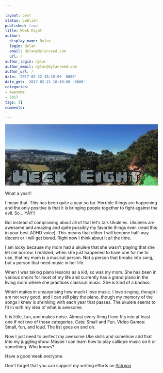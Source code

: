 ```yaml
---

layout: post
status: publish
published: true
title: Week Eight
author:
  display_name: Dylan
  login: dylan
  email: dylan@dylanreed.com
  url: /
author_login: dylan
author_email: dylan@dylanreed.com
author_url: /
date: '2017-02-22 10:10:00 -0600'
date_gmt: '2017-02-22 10:10:00 -0600'
categories:
- Awesome
- 2017
tags: []
comments:

---
```

![Week Eight - Dylan looking insane at the end of a panoramic of Wellington NZ](https://raw.githubusercontent.com/dylanreed/dylan.blog/gh-pages/images/weekly-blog/Weekly-Blog-Post-Eight.jpg)

What a year!!

I mean that. This has been quite a year so far. Horrible things are happening and the only positive is that it is bringing people together to fight against the evil. So... YAY!!

But instead of complaining about all of that let's talk Ukuleles. Ukuleles are awesome and amazing and quite possibly my favorite things ever. (read this in your best ADHD voice). This means that either I will become half-way decent or I will get bored. Right now I think about it all the time. 

I am lucky because my mom had a ukulele that she wasn't playing that she let me borrow. I realized, when she just happened to have one for me to use, that my mom is a musical person. Not a person that breaks into song, but a person that need music in her life. 

When I was taking piano lessons as a kid, so was my mom. She has been in various choirs for most of my life and currently has a grand piano in the living room where she practices classical music. She is kind of a badass. 

Which makes in unsurprising how much I love music. I love singing, though I am not very good, and I can still play the piano, though my memory of the songs I knew is shrinking with each year that passes. The ukulele seems to fit in with my idea of what is awesome. 

It is little, fun, and makes noise. Almost every thing I love fits into at least one if not two of those categories. Cats: Small and Fun. Video Games: Small, fun, and loud. The list goes on and on. 

Now I just need to perfect my awesome Uke skills and somehow add that into my juggling show. Maybe I can learn how to play calliope music on it or something. Who knows?

Have a good week everyone. 




Don't forget that you can support my writing efforts on [Patreon](https://www.patreon.com/dylanreed)
